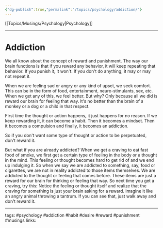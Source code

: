 ```yaml
---
{"dg-publish":true,"permalink":"/topics/psychology/addiction/"}
---
```


[[Topics/Musings/Psychology\|Psychology]]

---

# Addiction
We all know about the concept of reward and punishment. The way our brain functions is that if you reward any behavior, it will keep repeating that behavior. If you punish it, it won't. If you don't do anything, it may or may not repeat it.

When we are feeling sad or angry or any kind of upset, we seek comfort. This can be in the form of food, entertainment, neuro-stimulants, sex, etc. When we get any of this, we feel better. But why? Only because all we did is reward our brain for feeling that way. It's no better than the brain of a monkey or a dog or a child in that respect.

First time the thought or action happens, it just happens for no reason. If we keep rewarding it, it can become a habit. Then it becomes a mindset. Then it becomes a compulsion and finally, it becomes an addiction.

So if you don't want some type of thought or action to be perpetuated, don't reward it. 

But what if you are already addicted? 
When we get a craving to eat fast food of smoke, we first get a certain type of feeling in the body or a thought in the mind. This feeling or thought becomes hard to get rid of and we end up indulging it. So when we say we are addicted to something, say, food or cigarettes, we are not in reality addicted to those items themselves. We are addicted to the thought or feeling that comes before. These items are just a reward for our brain for thinking or feeling that way.
So next time you get a craving, try this: Notice the feeling or thought itself and realize that the craving for something is just your brain asking for a reward. Imagine it like an angry animal throwing a tantrum. If you can see that, just walk away and don't reward it.


---
tags: #psychology #addiction #habit #desire #reward #punishment #musings 
links: